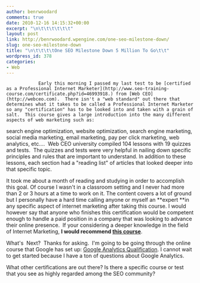 ```yaml
---
author: benrwoodard
comments: true
date: 2010-12-16 14:15:32+00:00
excerpt: "\n\t\t\t\t\t\t"
layout: post
link: http://benrwoodard.wpengine.com/one-seo-milestone-down/
slug: one-seo-milestone-down
title: "\n\t\t\t\tOne SEO Milestone Down 5 Million To Go\t\t"
wordpress_id: 378
categories:
- Web
---
```



				Early this morning I passed my last test to be [certified as a Professional Internet Marketer](http://www.seo-training-course.com/certificate.php?id=46993918.) from [Web CEO](http://webceo.com).  There isn't a "web standard" out there that determines what it takes to be called a Professional Internet Marketer so any "certification" has to be looked into and taken with a grain of salt.  This course gives a large introduction into the many different aspects of web marketing such as:

<!-- more -->search engine optimization, website optimization, search engine marketing, social media marketing, email marketing, pay per click marketing, web analytics, etc....  Web CEO university compiled 104 lessons with 19 quizzes and tests.  The quizzes and tests were very helpful in nailing down specific principles and rules that are important to understand. In addition to these lessons, each section had a "reading list" of articles that looked deeper into that specific topic.

It took me about a month of reading and studying in order to accomplish this goal.  Of course I wasn't in a classroom setting and I never had more than 2 or 3 hours at a time to work on it.  The content covers a lot of ground but I personally have a hard time calling anyone or myself an **expert **in any specific aspect of internet marketing after taking this course. I would however say that anyone who finishes this certification would be competent enough to handle a paid position in a company that was looking to advance their online presence.  If your considering a deeper knowledge in the field of Internet Marketing, **I would recommend [this course](http://www.seo-training-course.com/whatsinside.php#)**.

What's  Next?  Thanks for asking.  I'm going to be going through the online course that Google has set up: [Google Analytics Qualification](http://www.google.com/support/conversionuniversity/bin/request.py?hl=en&contact_type=indexSplash&rd=1).  I cannot wait to get started because I have a ton of questions about Google Analytics.

What other certifications are out there?  Is there a specific course or test that you see as highly regarded among the SEO community?		
